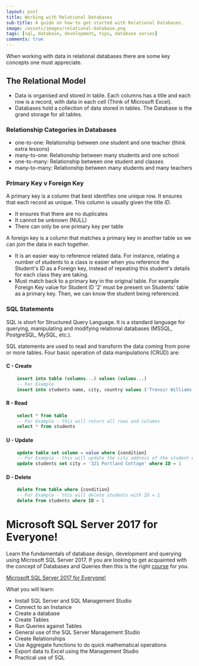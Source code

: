```yaml
---
layout: post
title: Working with Relational Databases
sub-title: A guide on how to get started with Relational Databases. 
image: /assets/images/relational-database.png
tags: [sql, database, development, tips, database series]
comments: true
---
```


When working with data in relational databases there are some key concepts one must appreciate. 

## The Relational Model
- Data is organised and stored in table. Each columns has a title and each row is a record, with data in each cell (Think of Microsoft Excel).
- Databases hold a collection of data stored in tables. The Database is the grand storage for all tables. 

### Relationship Categories in Databases
- one-to-one: Relationship between one student and one teacher (think extra lessons)
- many-to-one: Relationship between many students and one school
- one-to-many: Relationship between one student and classes
- many-to-many: Relationship between many students and many teachers

### Primary Key v Foreign Key
A primary key is a column that best identifies one unique row. It ensures that each record as unique. This column is usually given the title *ID*.

- It ensures that there are no duplicates
- It cannot be unknown (NULL)
- There can only be one primary key per table

A foreign key is a column that matches a primary key in another table so we can join the data in each together.
- It is an easier way to reference related data. For instance, relating a number of students to a class is easier when you reference the Student's ID as a Foreign key, instead of repeating this student's details for each class they are taking. 
- Must match back to a primary key in the original table. For example Foreign Key value for Student ID '2' must be present on Students' table as a primary key. Then, we can know the student being referenced. 


### SQL Statements
SQL is short for Structured Query Language. It is a standard language for querying, manipulating and modifying relational databases (MSSQL, PostgreSQL, MySQL, etc.).

SQL statements are used to read and transform the data coming from pone or more tables. Four basic operation of data manipulations (CRUD) are:

#### C - Create
``` sql
    insert into table (columns...) values (values...)
    -- For Example
    insert into students name, city, country values ('Trevoir Williams','123 My Street','Jamaica')
```

#### R - Read
``` sql
    select * from table
    -- For Example - this will return all rows and columns
    select * from students
```

#### U - Update
``` sql
    update table set column = value where {condition}
    -- For Example - this will update the city address of the student with ID = 1 
    update students set city = '321 Portland Cottage' where ID = 1
```

#### D - Delete
``` sql
    delete from table where {condition}
    -- For Example - this will delete students with ID = 1
    delete from students where ID = 1
```

# Microsoft SQL Server 2017 for Everyone!
Learn the fundamentals of database design, development and querying using Microsoft SQL Server 2017. 
If you are looking to get acquainted with the concept of Databases and Queries then this is the right [course](http://bit.ly/2IcEswe) for you. 

[Microsoft SQL Server 2017 for Everyone!](http://bit.ly/2IcEswe)

What you will learn:
- Install SQL Server and SQL Management Studio
- Connect to an Instance
- Create a database
- Create Tables
- Run Queries against Tables
- General use of the SQL Server Management Studio
- Create Relationships
- Use Aggregate functions to do quick mathematical operations
- Export data to Excel using the Management Studio
- Practical use of SQL